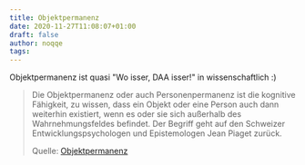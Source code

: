 ```yaml
---
title: Objektpermanenz
date: 2020-11-27T11:08:07+01:00
draft: false
author: noqqe
tags:
---
```


Objektpermanenz ist quasi "Wo isser, DAA isser!" in wissenschaftlich :)

> Die Objektpermanenz oder auch Personenpermanenz ist die kognitive Fähigkeit,
> zu wissen, dass ein Objekt oder eine Person auch dann weiterhin existiert,
> wenn es oder sie sich außerhalb des Wahrnehmungsfeldes befindet. Der Begriff
> geht auf den Schweizer Entwicklungspsychologen und Epistemologen Jean Piaget
> zurück.
>
> Quelle: [Objektpermanenz](https://de.wikipedia.org/wiki/Objektpermanenz)
